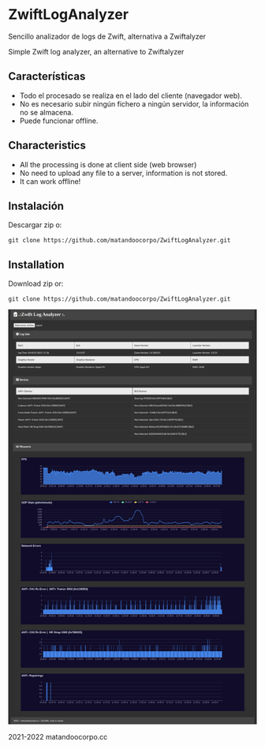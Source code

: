 # ZwiftLogAnalyzer
  Sencillo analizador de logs de Zwift, alternativa a Zwiftalyzer
  
  Simple Zwift log analyzer, an alternative to Zwiftalyzer
  
## Características
- Todo el procesado se realiza en el lado del cliente (navegador web).
- No es necesario subir ningún fichero a ningún servidor, la información no se almacena.
- Puede funcionar offline.
## Characteristics
- All the processing is done at client side (web browser)
- No need to upload any file to a server, information is not stored.
- It can work offline!

## Instalación
  Descargar zip o: 
   ```
  git clone https://github.com/matandoocorpo/ZwiftLogAnalyzer.git
  ```
## Installation
  Download zip or:
   ```
  git clone https://github.com/matandoocorpo/ZwiftLogAnalyzer.git
  ```
![Screenshot](Screenshot.png)

2021-2022 matandoocorpo.cc 
